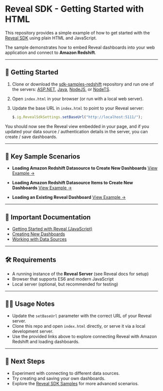 # Reveal SDK - Getting Started with HTML

This repository provides a simple example of how to get started with the [Reveal SDK](https://www.revealbi.io/) using plain HTML and JavaScript.  

The sample demonstrates how to embed Reveal dashboards into your web application and connect to **Amazon Redshift**.

---

## 🚀 Getting Started

1. Clone or download the [sdk-samples-redshift](https://github.com/RevealBi/sdk-samples-redshift) repository and run one of the servers: [ASP.NET](https://github.com/RevealBi/sdk-samples-redshift/tree/main/server/aspnet), [Java](https://github.com/RevealBi/sdk-samples-redshift/tree/main/server/java), [NodeJS](https://github.com/RevealBi/sdk-samples-redshift/tree/main/server/node-js), or [NodeTS](https://github.com/RevealBi/sdk-samples-redshift/tree/main/server/node-ts).
2. Open `index.html` in your browser (or run with a local web server).
3. Update the base URL in `index.html` to point to your Reveal server:

   ```javascript
   $.ig.RevealSdkSettings.setBaseUrl("http://localhost:5111/");
   ```

You should now see the Reveal view embedded in your page, and if you updated your data source / authentication details in the server, you can create / save dashboards.

---

## 📂 Key Sample Scenarios

* **Loading Amazon Redshift Datasource to Create New Dashboards**
  [View Example →](https://github.com/RevealBi/sdk-samples-redshift/blob/main/client/index-ds.html)

* **Loading Amazon Redshift Datasource Items to Create New Dashboards**
  [View Example →](https://github.com/RevealBi/sdk-samples-redshift/blob/main/client/index-dsi.html)

* **Loading an Existing Reveal Dashboard**
  [View Example →](https://github.com/RevealBi/sdk-samples-redshift/blob/main/client/load-dashboard.html)

---

## 📖 Important Documentation

* [Getting Started with Reveal (JavaScript)](https://help.revealbi.io/web/getting-started-javascript/)
* [Creating New Dashboards](https://help.revealbi.io/web/creating-dashboards/)
* [Working with Data Sources](https://help.revealbi.io/web/datasources/)

---

## 🛠️ Requirements

* A running instance of the **Reveal Server** (see Reveal docs for setup)
* Browser that supports ES6 and modern JavaScript
* Local server (optional, but recommended for testing)

---

## 🧑‍💻 Usage Notes

* Update the `setBaseUrl` parameter with the correct URL of your Reveal server.
* Clone this repo and open `index.html` directly, or serve it via a local development server.
* Use the provided links above to explore connecting Reveal with Amazon Redshift and loading dashboards.

---

## 📌 Next Steps

* Experiment with connecting to different data sources.
* Try creating and saving your own dashboards.
* Explore the [Reveal SDK Samples](https://github.com/RevealBi) for more advanced scenarios.
